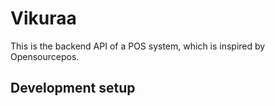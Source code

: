 # Vikuraa
This is the backend API of a POS system, which is inspired by Opensourcepos.

## Development setup